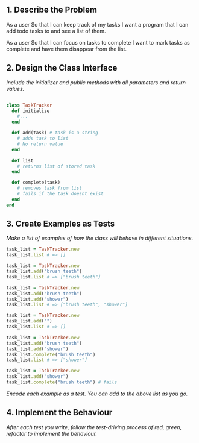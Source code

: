 ## 1. Describe the Problem

As a user
So that I can keep track of my tasks
I want a program that I can add todo tasks to and see a list of them.

As a user
So that I can focus on tasks to complete
I want to mark tasks as complete and have them disappear from the list.

## 2. Design the Class Interface

_Include the initializer and public methods with all parameters and return values._

```ruby

class TaskTracker
  def initialize
    #...
  end

  def add(task) # task is a string
    # adds task to list
    # No return value
  end

  def list
    # returns list of stored task
  end

  def complete(task)
    # removes task from list
    # fails if the task doesnt exist
  end
end
```

## 3. Create Examples as Tests

_Make a list of examples of how the class will behave in different situations._

```ruby
task_list = TaskTracker.new
task_list.list # => []

task_list = TaskTracker.new
task_list.add("brush teeth")
task_list.list # => ["brush teeth"]

task_list = TaskTracker.new
task_list.add("brush teeth")
task_list.add("shower")
task_list.list # => ["brush teeth", "shower"]

task_list = TaskTracker.new
task_list.add("")
task_list.list # => []

task_list = TaskTracker.new
task_list.add("brush teeth")
task_list.add("shower")
task_list.complete("brush teeth")
task_list.list # => ["shower"]

task_list = TaskTracker.new
task_list.add("shower")
task_list.complete("brush teeth") # fails
```

_Encode each example as a test. You can add to the above list as you go._

## 4. Implement the Behaviour

_After each test you write, follow the test-driving process of red, green, refactor to implement the behaviour._
